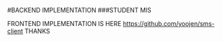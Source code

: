 #BACKEND IMPLEMENTATION
###STUDENT MIS


FRONTEND IMPLEMENTATION IS HERE https://github.com/yoojen/sms-client
THANKS

